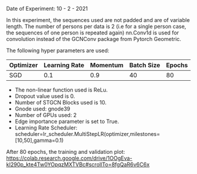 Date of Experiment: 10 - 2 - 2021

In this experiment, the sequences used are not padded and are of variable length.
The number of persons per data is 2 (i.e for a single person case, the sequences of one person is repeated again)
nn.Conv1d is used for convolution instead of the GCNConv package from Pytorch Geometric. 


The following hyper parameters are used:

 Optimizer  | Learning Rate |  Momentum    |  Batch Size | Epochs
 ------------- | -------------| ---------- | ---------| -------
 SGD           | 0.1          | 0.9        | 40   | 80 


+ The non-linear function used is ReLu. 
+ Dropout value used is 0. 
+ Number of STGCN Blocks used is 10.
+ Gnode used: gnode39
+ Number of GPUs used: 2
+ Edge importance parameter is set to True.
+ Learning Rate Scheduler: scheduler=lr_scheduler.MultiStepLR(optimizer,milestones=[10,50],gamma=0.1)

After 80 epochs, the training and validation plot: https://colab.research.google.com/drive/1OOgEva-kI290p_kte4Tw0YOpqzMXTVBc#scrollTo=8fgQaR6v6C6x
